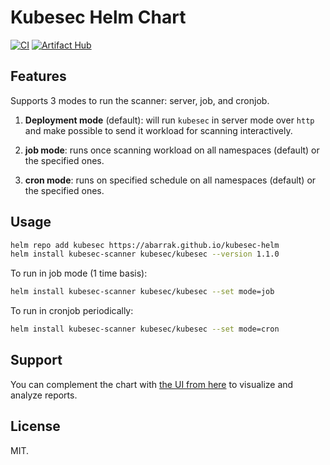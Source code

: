 # Kubesec Helm Chart

[![CI](https://github.com/abarrak/kubesec-helm/actions/workflows/lint.yaml/badge.svg)](https://github.com/abarrak/kubesec-helm/actions/workflows/lint.yaml/badge.svg)
[![Artifact Hub](https://img.shields.io/endpoint?url=https://artifacthub.io/badge/repository/kubesec)](https://artifacthub.io/packages/helm/kubesec/kubesec)

## Features

Supports 3 modes to run the scanner: server, job, and cronjob.

1. **Deployment mode** (default): will run `kubesec` in server mode over `http` and make possible to send it workload for scanning interactively.

2. **job mode**: runs once scanning workload on all namespaces (default) or the specified ones.

3. **cron mode**: runs on specified schedule on all namespaces (default) or the specified ones.

## Usage

```bash
helm repo add kubesec https://abarrak.github.io/kubesec-helm
helm install kubesec-scanner kubesec/kubesec --version 1.1.0
```

To run in job mode (1 time basis):

```bash
helm install kubesec-scanner kubesec/kubesec --set mode=job
```

To run in cronjob periodically:

```bash
helm install kubesec-scanner kubesec/kubesec --set mode=cron
```

## Support

You can complement the chart with [the UI from here]() to visualize and analyze reports.

## License

MIT.
